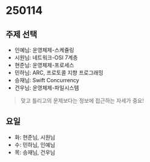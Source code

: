 # 250114

## 주제 선택

- 인예님: 운영체제-스케쥴링
- 시원님: 네트워크-OSI 7계층
- 현준님: 운영체제-프로세스
- 민하님: ARC, 프로토콜 지향 프로그래밍
- 승재님: Swift Concurrency
- 건우님: 운영체제-파일시스템

> 맞고 틀리고의 문제보다는 정보에 접근하는 자세가 중요!

## 요일

- 화: 현준님, 시원님
- 수: 민하님, 인예님
- 목: 승재님, 건우님
